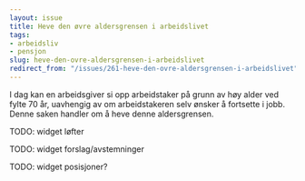 ```yaml
---
layout: issue
title: Heve den øvre aldersgrensen i arbeidslivet
tags:
- arbeidsliv
- pensjon
slug: heve-den-ovre-aldersgrensen-i-arbeidslivet
redirect_from: "/issues/261-heve-den-ovre-aldersgrensen-i-arbeidslivet"
---
```


I dag kan en arbeidsgiver si opp arbeidstaker på grunn av høy alder ved fylte 70 år, uavhengig av om arbeidstakeren selv ønsker å fortsette i jobb. Denne saken handler om å heve denne aldersgrensen.

TODO: widget løfter

TODO: widget forslag/avstemninger

TODO: widget posisjoner?

